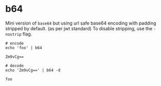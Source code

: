 # b64

Mini version of `base64` but using url safe base64 encoding with padding stripped by default. (as per jwt standard)
To disable stripping, use the `-nostrip` flag.

```
# encode
echo 'foo' | b64

Zm9vCg==

# decode
echo 'Zm9vCg==' | b64 -d

foo

```


